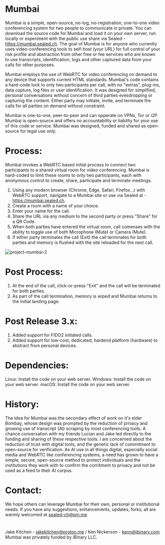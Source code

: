 # Mumbai
Mumbai is a simple, open-source, no-log, no-registration, one-to-one video conferencing system for two people to communicate in private. You can download the source code for Mumbai and load it on your own server, run locally or experiment with the public use share via Sealed - https://mumbai.sealed.ch. The goal of Mumbai is for anyone who currently uses video-conferencing tools to self-host (your URL) for full control of your risk profile and abstraction from other free or fee services who are known to use transcripts, identification, logs and other captured data from your calls for other purposes.

Mumbai employs the use of WebRTC for video conferencing on demand to any device that supports current HTML standards. Mumbai's code contains a hard-code lock to only two participants per call, with no "extras", plug-ins, data capture, log files or user identification. It was designed for simplified, personal conversations without concern of third parties evesdropping or capturing the content. Either party may initiate, invite, and terminate the calls for all parties on demand without constraint.

Mumbai is one-to-one, peer-to-peer and can opperate on VPNs, Tor or i2P. Mumbai is open-source and offers no accountability or liability for your use of this code or service. Mumbai was designed, funded and shared as open-source for legal use only.
# Process:
Mumbai invokes a WebRTC based initial process to connect two participants to a shared virtual room for video conferencing. Mumbai is hard-coded to limit these rooms to only two participants, each with anonymous control to create, share, participate and terminate meetings.

1. Using any modern browser (Chrome, Edge, Safari, Firefox...) with WebRTC support, navigate to a Mumbai site or use via Sealed at - https://mumbai.sealed.ch.
2. Create a room with a name of your choice.
3. Enter your name for the call.
4. Share the URL via any medium to the second party or press "Share" for a QR Code.
5. When both parties have entered the virtual room, call comenses with the ability to toggle use of both Microphone (Mute) or Camera (Mute).
6. If either party terminates the call (Exit) the call terminates for both parties and memory is flushed with the site reloaded for the next call.

![project-mumbai-2](https://github.com/ibinary/mumbai/assets/86942/c917374c-65c2-4911-a675-060e05043259)

# Post Process:
1. At the end of the call, click-or-press "Exit" and the call will be terminated for both parties.
2. As part of the call termination, memory is wiped and Mumbai returns to the initial landing page.
# Post Release 3.x:
1. Added support for FIDO2 initiated calls.
2. Added support for low-cost, dedicated, hardend platform (hardware) to abstract from personal devices.
# Dependencies:
Linux: Install the code on your web server.
Windows: Install the code on your web server.
macOS: Install the code on your web server.
# History:
The idea for Mumbai was the secondary effect of work on it's elder Bombay, whose design was prompted by the reduction of privacy and growing use of transcript (AI) scraping by most conferencing tools. A chance conversation with my friends Lucian and Jake led directly to the funding and sharing of these respective tools. I am concerned about the reduction of trust with digital tools, and the generic lack of commitment to open-source for verification. As AI use in all things digital, especially social media and WebRTC like conferencing systems, a need has grown to have a simple, secure, open-source method to protect individuals and the institutions they work with to confirm the comitment to privacy and not be used as a feed to their AI corpus. 
# Contact:
We hope others can leverage Mumbai for their own, personal or institutional needs. If you have any suggestions, enhancements, updates, forks, all are warmly welcomed at sealed-ch@pm.me
#
Jake Kitchen - jakekitchen@proton.me / Ken Nickerson - kenn@ibinary.com
Mumbai was privately funded by iBinary LLC.
